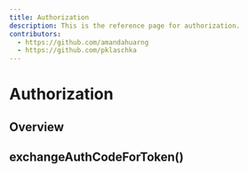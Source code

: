 ```yaml
---
title: Authorization
description: This is the reference page for authorization. 
contributors:
  - https://github.com/amandahuarng
  - https://github.com/pklaschka
--- 
```


# Authorization

## Overview

## exchangeAuthCodeForToken()